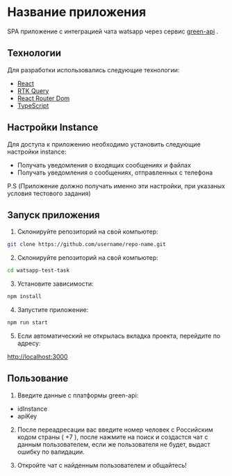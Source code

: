 # Название приложения

SPA приложение с интеграцией чата watsapp через сервис [green-api](https://green-api.com/) .

## Технологии

Для разработки использовались следующие технологии:

- [React](https://reactjs.org/)
- [RTK Query](https://redux-toolkit.js.org/rtk-query/overview)
- [React Router Dom](https://reactrouter.com/web/guides/quick-start)
- [TypeScript](https://www.typescriptlang.org/)

## Настройки Instance 

Для доступа к приложению необходимо установить следующие настройки instance:

- Получать уведомления о входящих сообщениях и файлах
- Получать уведомления о сообщениях, отправленных с телефона

P.S (Приложение должно получать именно эти настройки, при указаных условия тестового задания)

## Запуск приложения

1. Склонируйте репозиторий на свой компьютер:
```bash
git clone https://github.com/username/repo-name.git
 ```
2. Склонируйте репозиторий на свой компьютер:

```bash
cd watsapp-test-task
 ```
3. Установите зависимости:

```bash
npm install
 ```

4. Запустите приложение:

```bash
npm run start
 ```

5. Если автоматический не открылась вкладка проекта, перейдите по адресу: 

[http://localhost:3000](http://localhost:3000)

## Пользование

1. Введите данные с платформы green-api:
- idInstance
- apiKey

2. После переадресации вас введите номер человек с Российским кодом страны ( +7 ), после нажмите на поиск и создастся чат с данным пользователем, если же пользователя не будет, выдаст ошибку по валидации.


3. Откройте чат с найденным пользователем и общайтесь!

